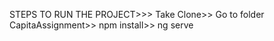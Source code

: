 STEPS TO RUN THE PROJECT>>>
  Take Clone>>
  Go to folder CapitaAssignment>>
  npm install>>
  ng serve
